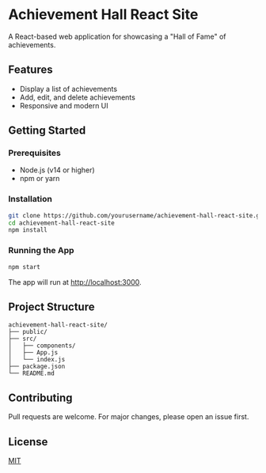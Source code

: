 # Achievement Hall React Site

A React-based web application for showcasing a "Hall of Fame" of achievements.

## Features

- Display a list of achievements
- Add, edit, and delete achievements
- Responsive and modern UI

## Getting Started

### Prerequisites

- Node.js (v14 or higher)
- npm or yarn

### Installation

```bash
git clone https://github.com/yourusername/achievement-hall-react-site.git
cd achievement-hall-react-site
npm install
```

### Running the App

```bash
npm start
```

The app will run at [http://localhost:3000](http://localhost:3000).

## Project Structure

```
achievement-hall-react-site/
├── public/
├── src/
│   ├── components/
│   ├── App.js
│   └── index.js
├── package.json
└── README.md
```

## Contributing

Pull requests are welcome. For major changes, please open an issue first.

## License

[MIT](LICENSE)